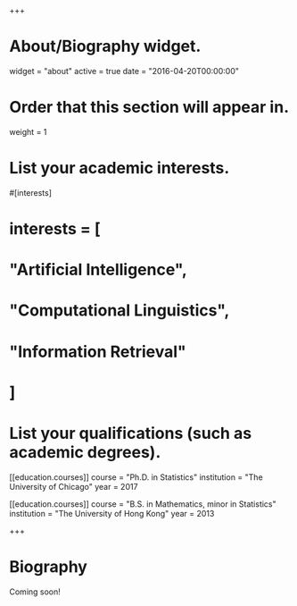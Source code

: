 +++
# About/Biography widget.
widget = "about"
active = true
date = "2016-04-20T00:00:00"

# Order that this section will appear in.
weight = 1

# List your academic interests.
#[interests]
#  interests = [
#    "Artificial Intelligence",
#    "Computational Linguistics",
#    "Information Retrieval"
#  ]

# List your qualifications (such as academic degrees).
[[education.courses]]
  course = "Ph.D. in Statistics"
  institution = "The University of Chicago"
  year = 2017

[[education.courses]]
  course = "B.S. in Mathematics, minor in Statistics"
  institution = "The University of Hong Kong"
  year = 2013
 
+++

# Biography

Coming soon!
